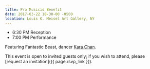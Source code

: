 ```yaml
---
title: Pro Musicis Benefit
date: 2017-03-22 18-30-00 -0500
location: Louis K. Meisel Art Gallery, NY
---
```


- 6:30 PM Reception
- 7:00 PM Performance

Featuring Fantastic Beast, dancer [Kara Chan](http://www.mordance.org/kara-chan/).

This event is open to invited guests only; if you wish to attend, please [request an invitation]({{ page.rsvp_link }}).
